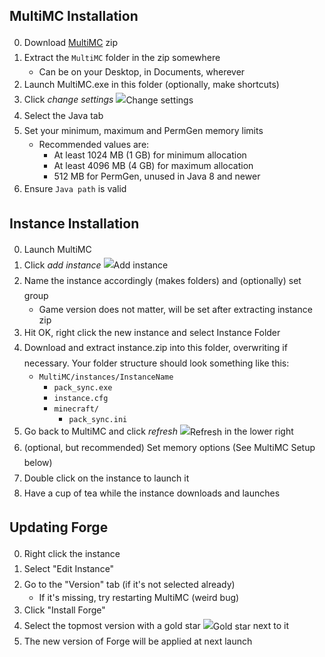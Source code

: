 <style type="text/css">
main
{
    font-family:  sans-serif;
}

ol > li
{
    line-height: 1.75em;
}

ol ul li
{
    line-height: initial;
}

ol img
{
    vertical-align: middle;
}
</style>

## MultiMC Installation
0. Download [MultiMC](https://multimc.org/#Download%20%26%20Install) zip
0. Extract the `MultiMC` folder in the zip somewhere
    * Can be on your Desktop, in Documents, wherever
0. Launch MultiMC.exe in this folder (optionally, make shortcuts)
0. Click *change settings* ![](https://github.com/MultiMC/MultiMC5/raw/develop/application/resources/multimc/22x22/settings.png "Change settings")
0. Select the Java tab
0. Set your minimum, maximum and PermGen memory limits
    * Recommended values are:
        * At least 1024 MB (1 GB) for minimum allocation
        * At least 4096 MB (4 GB) for maximum allocation
        * 512 MB for PermGen, unused in Java 8 and newer
0. Ensure `Java path` is valid

## Instance Installation
0. Launch MultiMC
0. Click *add instance* ![](https://raw.githubusercontent.com/MultiMC/MultiMC5/develop/application/resources/multimc/22x22/new.png "Add instance")
0. Name the instance accordingly (makes folders) and (optionally) set group
    * Game version does not matter, will be set after extracting instance zip
0. Hit OK, right click the new instance and select Instance Folder
0. Download and extract instance.zip into this folder, overwriting if necessary. Your folder structure should look something like this:
    * `MultiMC/instances/InstanceName`
        * `pack_sync.exe`
        * `instance.cfg`
        * `minecraft/`
            * `pack_sync.ini`
0. Go back to MultiMC and click *refresh* ![](https://raw.githubusercontent.com/MultiMC/MultiMC5/develop/application/resources/multimc/22x22/refresh.png "Refresh") in the lower right
0. (optional, but recommended) Set memory options (See MultiMC Setup below)
0. Double click on the instance to launch it
0. Have a cup of tea while the instance downloads and launches

## Updating Forge
0. Right click the instance
0. Select "Edit Instance"
0. Go to the "Version" tab (if it's not selected already)
    * If it's missing, try restarting MultiMC (weird bug)
0. Click "Install Forge"
0. Select the topmost version with a gold star ![](https://raw.githubusercontent.com/MultiMC/MultiMC5/develop/application/resources/multimc/16x16/star.png "Gold star") next to it
0. The new version of Forge will be applied at next launch
